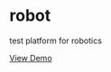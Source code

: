 robot
=====

test platform for robotics

<a href="http://htmlpreview.github.io/?https://raw2.github.com/el-fuego/robot/master/index.html">View Demo</a>
